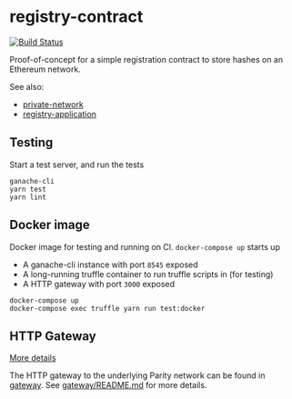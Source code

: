# registry-contract

[![Build Status](https://travis-ci.org/GovTechSG/registry-contract.svg?branch=master)](https://travis-ci.org/GovTechSG/registry-contract)

Proof-of-concept for a simple registration contract to store hashes on an Ethereum network.

See also:
* [private-network](https://github.com/GovTechSG/private-network/)
* [registry-application](https://github.com/GovTechSG/registry-application)

## Testing

Start a test server, and run the tests

```
ganache-cli
yarn test
yarn lint
```

## Docker image

Docker image for testing and running on CI. `docker-compose up` starts up

* A ganache-cli instance with port `8545` exposed
* A long-running truffle container to run truffle scripts in (for testing)
* A HTTP gateway with port `3000` exposed

```
docker-compose up
docker-compose exec truffle yarn run test:docker
```

## HTTP Gateway

[More details](gateway/README.md)

The HTTP gateway to the underlying Parity network can be found in [gateway](gateway). See [gateway/README.md](gateway/README.md) for more details.
